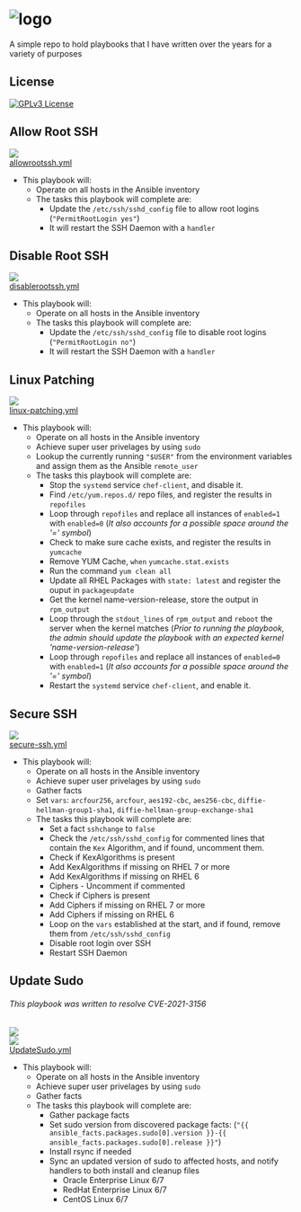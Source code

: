# ![logo](https://upload.wikimedia.org/wikipedia/commons/2/24/Ansible_logo.svg)
[//]: # (Ansible/Red Hat, Public domain, via Wikimedia Commons)

A simple repo to hold playbooks that I have written over the years for a variety of purposes


## License

[![GPLv3 License](https://img.shields.io/badge/License-GPL%20v3-yellow.svg)](https://opensource.org/licenses/)

## Allow Root SSH

[![ ](https://img.shields.io/badge/Ansible-v2.9-brightgreen)](https://docs.ansible.com/ansible/latest/roadmap/ROADMAP_2_9.html)  
[allowrootssh.yml](allowrootssh.yml)

- This playbook will:
  - Operate on all hosts in the Ansible inventory
  - The tasks this playbook will complete are:
    - Update the `/etc/ssh/sshd_config` file to allow root logins (`"PermitRootLogin yes"`)
    - It will restart the SSH Daemon with a `handler`

## Disable Root SSH

[![ ](https://img.shields.io/badge/Ansible-v2.9-brightgreen)](https://docs.ansible.com/ansible/latest/roadmap/ROADMAP_2_9.html)  
[disablerootssh.yml](disablerootssh.yml)

- This playbook will:
  - Operate on all hosts in the Ansible inventory
  - The tasks this playbook will complete are:
    - Update the `/etc/ssh/sshd_config` file to disable root logins (`"PermitRootLogin no"`)
    - It will restart the SSH Daemon with a `handler`

## Linux Patching

[![ ](https://img.shields.io/badge/Ansible-v2.9-brightgreen)](https://docs.ansible.com/ansible/latest/roadmap/ROADMAP_2_9.html)  
[linux-patching.yml](linux-patching.yml)

- This playbook will:
  - Operate on all hosts in the Ansible inventory
  - Achieve super user privelages by using `sudo`
  - Lookup the currently running `"$USER"` from the environment variables and assign them as the Ansible `remote_user`
  - The tasks this playbook will complete are:
      - Stop the `systemd` service `chef-client`, and disable it.
      - Find `/etc/yum.repos.d/` repo files, and register the results in `repofiles`
      - Loop through `repofiles` and replace all instances of `enabled=1` with `enabled=0` (_It also accounts for a possible space around the '=' symbol_)
      - Check to make sure cache exists, and register the results in `yumcache`
      - Remove YUM Cache, `when` `yumcache.stat.exists`
      - Run the command `yum clean all`
      - Update all RHEL Packages with `state: latest` and register the ouput in `packageupdate`
      - Get the kernel name-version-release, store the output in `rpm_output`
      - Loop through the `stdout_lines` of `rpm_output` and `reboot` the server when the kernel matches (_Prior to running the playbook, the admin should update the playbook with an expected kernel 'name-version-release'_)
      - Loop through `repofiles` and replace all instances of `enabled=0` with `enabled=1` (_It also accounts for a possible space around the '=' symbol_)
      - Restart the `systemd` service `chef-client`, and enable it.

## Secure SSH

[![ ](https://img.shields.io/badge/Ansible-v2.9-brightgreen)](https://docs.ansible.com/ansible/latest/roadmap/ROADMAP_2_9.html)  
[secure-ssh.yml](secure-ssh.yml)

- This playbook will:
  - Operate on all hosts in the Ansible inventory
  - Achieve super user privelages by using `sudo`
  - Gather facts
  - Set `vars`: `arcfour256`, `arcfour`, `aes192-cbc`, `aes256-cbc`, `diffie-hellman-group1-sha1`, `diffie-hellman-group-exchange-sha1`
  - The tasks this playbook will complete are:
    - Set a fact `sshchange` to `false`
    - Check the `/etc/ssh/sshd_config` for commented lines that contain the `Kex` Algorithm, and if found, uncomment them.
    - Check if KexAlgorithms is present
    - Add KexAlgorithms if missing on RHEL 7 or more
    - Add KexAlgorithms if missing on RHEL 6
    - Ciphers - Uncomment if commented
    - Check if Ciphers is present
    - Add Ciphers if missing on RHEL 7 or more
    - Add Ciphers if missing on RHEL 6
    - Loop on the `vars` established at the start, and if found, remove them from `/etc/ssh/sshd_config`
    - Disable root login over SSH
    - Restart SSH Daemon

## Update Sudo
###### This playbook was written to resolve CVE-2021-3156

[![ ](https://img.shields.io/badge/ALERT-CVE--2021--3156-red)](https://nvd.nist.gov/vuln/detail/CVE-2021-3156)  
[![ ](https://img.shields.io/badge/Ansible-v2.9-brightgreen)](https://docs.ansible.com/ansible/latest/roadmap/ROADMAP_2_9.html)  
[UpdateSudo.yml](UpdateSudo.yml)

- This playbook will:
  - Operate on all hosts in the Ansible inventory
  - Achieve super user privelages by using `sudo`
  - Gather facts
  - The tasks this playbook will complete are:
    - Gather package facts
    - Set sudo version from discovered package facts: (`"{{ ansible_facts.packages.sudo[0].version }}-{{ ansible_facts.packages.sudo[0].release }}"`)
    - Install rsync if needed
    - Sync an updated version of sudo to affected hosts, and notify handlers to both install and cleanup files
      - Oracle Enterprise Linux 6/7
      - RedHat Enterprise Linux 6/7
      - CentOS Linux 6/7

[//]: # (End Of Document)